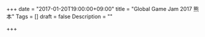 +++
date = "2017-01-20T19:00:00+09:00"
title = "Global Game Jam 2017 熊本"
Tags = []
draft = false
Description = ""

+++

